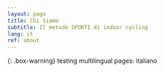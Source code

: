 ```yaml
---
layout: page
title: Chi Siamo
subtitle: Il metodo SPORTI di indoor cycling
lang: it
ref: about
---
```


{: .box-warning}
testing multilingual pages: italiano
